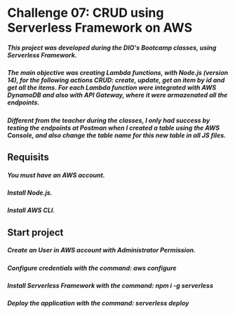 <!--
title: 'AWS Simple HTTP Endpoint example in NodeJS'
description: 'This template demonstrates how to make a simple HTTP API with Node.js running on AWS Lambda and API Gateway using the Serverless Framework.'
layout: Doc
framework: v3
platform: AWS
language: nodeJS
authorLink: 'https://github.com/serverless'
authorName: 'Serverless, inc.'
authorAvatar: 'https://avatars1.githubusercontent.com/u/13742415?s=200&v=4'
-->
# Challenge 07: CRUD using Serverless Framework on AWS

##### This project was developed during the DIO's Bootcamp classes, using Serverless Framework.
##### The main objective was creating Lambda functions, with Node.js (version 14), for the following actions CRUD: create, update, get an item by id and get all the items. For each Lambda function were integrated with AWS DynamoDB and also with API Gateway, where it were armazenated all the endpoints.

##### Different from the teacher during the classes, I only had success by testing the endpoints at Postman when I created a table using the AWS Console, and also change the table name for this new table in all JS files.

## Requisits

##### You must have an AWS account.
##### Install Node.js.
##### Install AWS CLI.

## Start project

##### Create an User in AWS account with Administrator Permission.
##### Configure credentials with the command: aws configure
##### Install Serverless Framework with the command: npm i -g serverless
##### Deploy the application with the command: serverless deploy